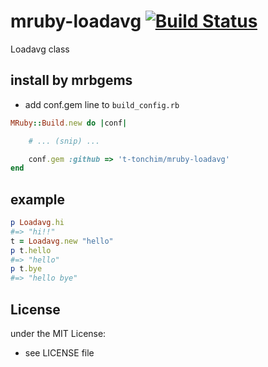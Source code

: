 # mruby-loadavg   [![Build Status](https://travis-ci.org/t-tonchim/mruby-loadavg.svg?branch=master)](https://travis-ci.org/t-tonchim/mruby-loadavg)
Loadavg class
## install by mrbgems
- add conf.gem line to `build_config.rb`

```ruby
MRuby::Build.new do |conf|

    # ... (snip) ...

    conf.gem :github => 't-tonchim/mruby-loadavg'
end
```
## example
```ruby
p Loadavg.hi
#=> "hi!!"
t = Loadavg.new "hello"
p t.hello
#=> "hello"
p t.bye
#=> "hello bye"
```

## License
under the MIT License:
- see LICENSE file
